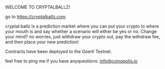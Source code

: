 WELCOME TO CRYPTALBALLZ!

go to https://cryptalballz.com

cryptal ballz is a prediction market where you can put your crypto to where your mouth is and say whether a scenario will either be yes or no. Change your mind? no worries, just withdraw your crypto out, pay the withdraw fee, and then place your new prediction!

Contracts have been deployed to the Goerli Testnet.

feel free to ping me if you have anyquestions: info@coinopolis.io